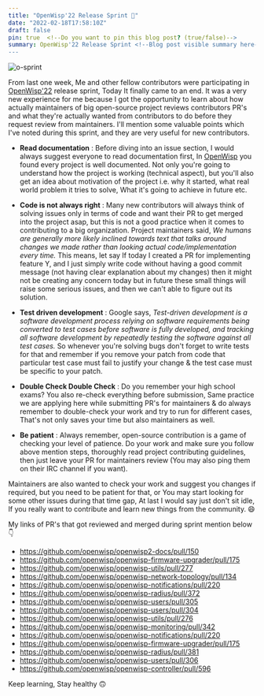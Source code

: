 ```yaml
---
title: "OpenWisp'22 Release Sprint 🚀"
date: "2022-02-18T17:58:10Z"
draft: false
pin: true  <!--Do you want to pin this blog post? (true/false)-->
summary: OpenWisp'22 Release Sprint <!--Blog post visible summary here-->
--- 
```

<!--Blog content-->

![o-sprint](https://user-images.githubusercontent.com/56113566/154739652-d72ca1ef-c67f-4822-be90-666fcb5681cc.jpeg)

From last one week, Me and other fellow contributors were participating in [OpenWisp'22](https://openwisp.org/) release sprint, Today It finally came to an end. It was a very new experience for me because I got the opportunity to learn about how actually maintainers of big open-source project reviews contributors PR's and what they're actually wanted from contributors to do before they request review from maintainers. I'll mention some valuable points which I've noted during this sprint, and they are very useful for new contributors.

- **Read documentation** : Before diving into an issue section, I would always suggest everyone to read documentation first, In [OpenWisp](https://openwisp.org/) you found every project is well documented. Not only you're going to understand how the project is working (technical aspect), but you'll also get an idea about motivation of the project i.e. why it started, what real world problem it tries to solve, What it's going to achieve in future etc.

- **Code is not always right** : Many new contributors will always think of solving issues only in terms of code and want their PR to get merged into the project asap, but this is not a good practice when it comes to contributing to a big organization. Project maintainers said, _We humans are generally more likely inclined towards text that talks around changes we made rather than looking actual code/implementation every time._ This means, let say If today I created a PR for implementing feature Y, and I just simply write code without having a good commit message (not having clear explanation about my changes) then it might not be creating any concern today but in future these small things will raise some serious issues, and then we can't able to figure out its solution.

- **Test driven development** :  Google says, _Test-driven development is a software development process relying on software requirements being converted to test cases before software is fully developed, and tracking all software development by repeatedly testing the software against all test cases._ So whenever you're solving bugs don't forget to write tests for that and remember if you remove your patch from code that particular test case must fail to justify your change & the test case must be specific to your patch.

- **Double Check Double Check** : Do you remember your high school exams? You also re-check everything before submission, Same practice we are applying here while submitting PR's for maintainers & do always remember to double-check your work and try to run for different cases, That's not only saves your time but also maintainers as well.

- **Be patient** : Always remember, open-source contribution is a game of checking your level of patience. Do your work and make sure you follow above mention steps, thoroughly read project contributing guidelines, then just leave your PR for maintainers review (You may also ping them on their IRC channel if you want).

Maintainers are also wanted to check your work and suggest you changes if required, but you need to be patient for that, or You may start looking for some other issues during that time gap,  At last I would say just don't sit idle, If you really want to contribute and learn new things from the community. 😄


My links of PR's that got reviewed and merged during sprint mention below 👇

  - https://github.com/openwisp/openwisp2-docs/pull/150
  - https://github.com/openwisp/openwisp-firmware-upgrader/pull/175
  - https://github.com/openwisp/openwisp-utils/pull/277
  - https://github.com/openwisp/openwisp-network-topology/pull/134
  - https://github.com/openwisp/openwisp-notifications/pull/220
  - https://github.com/openwisp/openwisp-radius/pull/372
  - https://github.com/openwisp/openwisp-users/pull/305
  - https://github.com/openwisp/openwisp-users/pull/304
  - https://github.com/openwisp/openwisp-utils/pull/276
  - https://github.com/openwisp/openwisp-monitoring/pull/342
  - https://github.com/openwisp/openwisp-notifications/pull/220
  - https://github.com/openwisp/openwisp-firmware-upgrader/pull/175
  - https://github.com/openwisp/openwisp-radius/pull/381
  - https://github.com/openwisp/openwisp-users/pull/306
  - https://github.com/openwisp/openwisp-controller/pull/596

Keep learning, Stay healthy 🙃 

